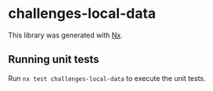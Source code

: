 # challenges-local-data

This library was generated with [Nx](https://nx.dev).

## Running unit tests

Run `nx test challenges-local-data` to execute the unit tests.
